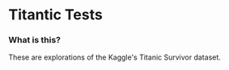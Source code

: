 # Titantic Tests

### What is this?

These are explorations of the Kaggle's Titanic Survivor dataset.
